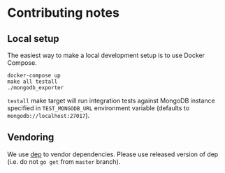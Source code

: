 # Contributing notes

## Local setup

The easiest way to make a local development setup is to use Docker Compose.

```
docker-compose up
make all testall
./mongodb_exporter
```

`testall` make target will run integration tests against MongoDB instance specified in
`TEST_MONGODB_URL` environment variable (defaults to `mongodb://localhost:27017`).


## Vendoring

We use [dep](https://github.com/golang/dep) to vendor dependencies.
Please use released version of dep (i.e. do not `go get` from `master` branch).
